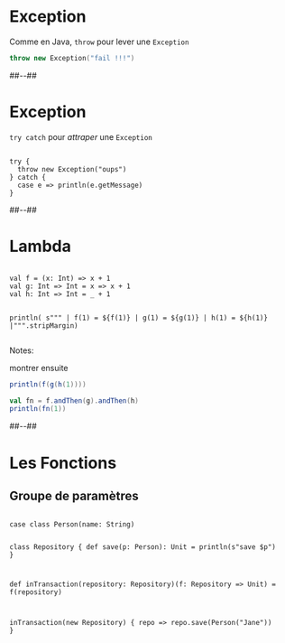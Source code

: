 <!-- .slide: class="sfeir-bg-white-1 with-code-dark big-code" -->
# Exception

Comme en Java, `throw` pour lever une `Exception`

```scala
throw new Exception("fail !!!")
```

##--##
<!-- .slide: class="sfeir-bg-white-1 with-code-dark big-code" -->
# Exception

`try catch` pour _attraper_ une `Exception`

<div data-scalafiddle data-layout="h50"><pre><code data-trim data-noescape class="scala">
try {
  throw new Exception("oups")
} catch {
  case e => println(e.getMessage)
}
</code></pre></div>

##--##

<!-- .slide: class="sfeir-bg-white-1 with-code-dark big-code" -->

# Lambda

<div data-scalafiddle data-layout="h50"><pre><code data-trim data-noescape class="scala">
val f = (x: Int) => x + 1
val g: Int => Int = x => x + 1
val h: Int => Int = _ + 1

println(
s"""
| f(1) = ${f(1)}
| g(1) = ${g(1)}
| h(1) = \${h(1)}
|""".stripMargin)
</code></pre></div>

Notes:

montrer ensuite

```scala
println(f(g(h(1))))

val fn = f.andThen(g).andThen(h)
println(fn(1))
```

##--##
<!-- .slide: class="sfeir-bg-white-1 with-code-dark big-code" -->
# Les Fonctions

## Groupe de paramètres

<div data-scalafiddle data-layout="h50"><pre><code data-trim data-noescape class="scala">
case class Person(name: String)

class Repository {
  def save(p: Person): Unit = println(s"save $p")
}

def inTransaction(repository: Repository)(f: Repository => Unit) = f(repository)

inTransaction(new Repository) { repo =>
  repo.save(Person("Jane"))
}
</code></pre></div>